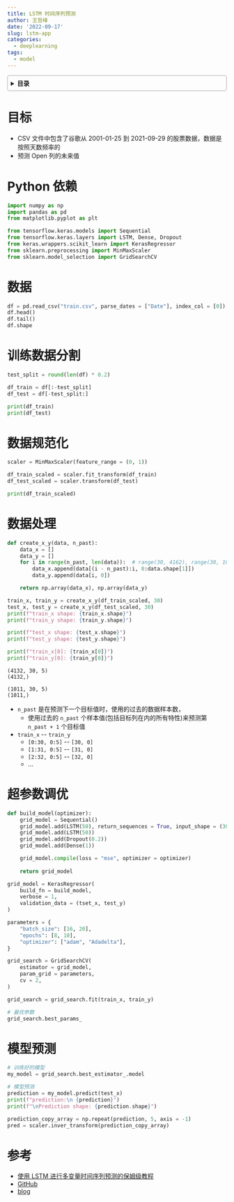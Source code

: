 ```yaml
---
title: LSTM 时间序列预测
author: 王哲峰
date: '2022-09-17'
slug: lstm-app
categories:
  - deeplearning
tags:
  - model
---
```


<style>
details {
    border: 1px solid #aaa;
    border-radius: 4px;
    padding: .5em .5em 0;
}
summary {
    font-weight: bold;
    margin: -.5em -.5em 0;
    padding: .5em;
}
details[open] {
    padding: .5em;
}
details[open] summary {
    border-bottom: 1px solid #aaa;
    margin-bottom: .5em;
}
img {
    pointer-events: none;
}
</style>

<details><summary>目录</summary><p>

- [目标](#目标)
- [Python 依赖](#python-依赖)
- [数据](#数据)
- [训练数据分割](#训练数据分割)
- [数据规范化](#数据规范化)
- [数据处理](#数据处理)
- [超参数调优](#超参数调优)
- [模型预测](#模型预测)
- [参考](#参考)
</p></details><p></p>

# 目标

* CSV 文件中包含了谷歌从 2001-01-25 到 2021-09-29 的股票数据，数据是按照天数频率的
* 预测 Open 列的未来值

# Python 依赖

```python
import numpy as np
import pandas as pd
from matplotlib.pyplot as plt

from tensorflow.keras.models import Sequential
from tensorflow.keras.layers import LSTM, Dense, Dropout
from keras.wrappers.scikit_learn import KerasRegressor
from sklearn.preprocessing import MinMaxScaler
from sklearn.model_selection import GridSearchCV
```

# 数据

```python
df = pd.read_csv("train.csv", parse_dates = ["Date"], index_col = [0])
df.head()
df.tail()
df.shape
```

# 训练数据分割

```python
test_split = round(len(df) * 0.2)

df_train = df[:-test_split]
df_test = df[-test_split:]

print(df_train)
print(df_test)
```

# 数据规范化

```python
scaler = MinMaxScaler(feature_range = (0, 1))

df_train_scaled = scaler.fit_transform(df_train)
df_test_scaled = scaler.transform(df_test)

print(df_train_scaled)
```

# 数据处理

```python
def create_x_y(data, n_past):
    data_x = []
    data_y = []
    for i in range(n_past, len(data)):  # range(30, 4162), range(30, 1041)
        data_x.append(data[(i - n_past):i, 0:data.shape[1]])
        data_y.append(data[i, 0])

    return np.array(data_x), np.array(data_y)

train_x, train_y = create_x_y(df_train_scaled, 30)
test_x, test_y = create_x_y(df_test_scaled, 30)
print(f"train_x shape: {train_x.shape}")
print(f"train_y shape: {train_y.shape}")

print(f"test_x shape: {test_x.shape}")
print(f"test_y shape: {test_y.shape}")

print(f"train_x[0]: {train_x[0]}")
print(f"train_y[0]: {train_y[0]}")
```

```
(4132, 30, 5)
(4132,)

(1011, 30, 5)
(1011,)
```

* `n_past` 是在预测下一个目标值时，使用的过去的数据样本数，
    - 使用过去的 `n_past` 个样本值(包括目标列在内的所有特性)来预测第 `n_past + 1` 个目标值
* `train_x` -- `train_y`
    - `[0:30, 0:5]` -- `[30, 0]`
    - `[1:31, 0:5]` -- `[31, 0]`
    - `[2:32, 0:5]` -- `[32, 0]` 
    - ...

# 超参数调优

```python
def build_model(optimizer):
    grid_model = Sequential()
    grid_model.add(LSTM(50), return_sequences = True, input_shape = (30, 5))
    grid_model.add(LSTM(50))
    grid_model.add(Dropout(0.2))
    grid_model.add(Dense(1))

    grid_model.compile(loss = "mse", optimizer = optimizer)
    
    return grid_model
```

```python
grid_model = KerasRegressor(
    build_fn = build_model, 
    verbose = 1,
    validation_data = (tset_x, test_y)
)

parameters = {
    "batch_size": [16, 20],
    "epochs": [8, 10],
    "optimizer": ["adam", "Adadelta"],
}

grid_search = GridSearchCV(
    estimator = grid_model,
    param_grid = parameters,
    cv = 2,
)

grid_search = grid_search.fit(train_x, train_y)

# 最优参数
grid_search.best_params_
```

# 模型预测

```python
# 训练好的模型
my_model = grid_search.best_estimator_.model

# 模型预测
prediction = my_model.predict(test_x)
print(f"prediction:\n {prediction}")
print(f"\nPrediction shape: {prediction.shape}")
```

```python
prediction_copy_array = np.repeat(prediction, 5, axis = -1)
pred = scaler.inver_transform(prediction_copy_array)
```

# 参考

* [使用 LSTM 进行多变量时间序列预测的保姆级教程](https://mp.weixin.qq.com/s?__biz=MzU1MjYzNjQwOQ==&mid=2247499754&idx=1&sn=183c8aa1156023a19b061c27a0be8407&chksm=fbfda57ccc8a2c6a60f630b2cd9b2d587d345ea002c8af81b5059154c97398589a6c86e15bfd&scene=132#wechat_redirect)
* [GitHub](https://github.com/sksujan58/Multivariate-time-series-forecasting-using-LSTM)
* [blog](https://cloud.tencent.com/developer/article/1041442)
